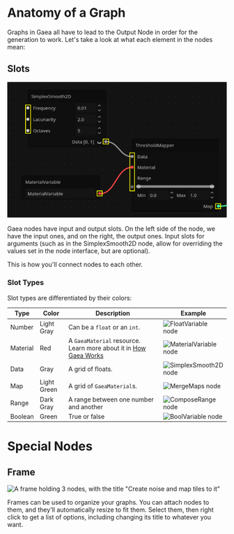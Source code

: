 # Anatomy of a Graph

Graphs in Gaea all have to lead to the Output Node in order for the generation to work. Let's take a look at what each element in the nodes mean:

## Slots

![A screenshot highlighting the input and output slots of nodes](../../assets/tutorials/anatomy-of-a-graph/slots.png)

Gaea nodes have input and output slots. On the left side of the node, we have the input ones, and on the right, the output ones. Input slots for arguments (such as in the SimplexSmooth2D node, allow for overriding the values set in the node interface, but are optional).

This is how you'll connect nodes to each other. 

### Slot Types
Slot types are differentiated by their colors:

| Type | Color | Description | Example |
| --- | --- | --- | --- |
| Number | Light Gray | Can be a `float` or an `int`. | ![FloatVariable node](/../assets/tutorials/anatomy-of-a-graph/float_example.png) |
| Material | Red | A `GaeaMaterial` resource. Learn more about it in [How Gaea Works](/how-gaea-works.md) | ![MaterialVariable node](/../assets/tutorials/anatomy-of-a-graph/material_example.png) |
| Data | Gray | A grid of floats. | ![SimplexSmooth2D node](/../assets/tutorials/anatomy-of-a-graph/data_example.png) |
| Map | Light Green | A grid of `GaeaMaterial`s. | ![MergeMaps node](/../assets/tutorials/anatomy-of-a-graph/map_example.png) | 
| Range | Dark Gray | A range between one number and another | ![ComposeRange node](/../assets/tutorials/anatomy-of-a-graph/range_example.png) |
| Boolean | Green | True or false | ![BoolVariable node](/../assets/tutorials/anatomy-of-a-graph/bool_example.png) |

# Special Nodes

## Frame

![A frame holding 3 nodes, with the title "Create noise and map tiles to it"](/../assets/tutorials/anatomy-of-a-graph/frame.png)

Frames can be used to organize your graphs. You can attach nodes to them, and they'll automatically resize to fit them. Select them, then right click to get a list of options, including changing its title to whatever you want.